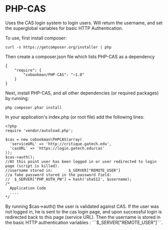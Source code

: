 PHP-CAS
=======

Uses the CAS login system to login users.  Will return the username, and set the superglobal variables for basic HTTP Authentication.

To use, first install composer:
```
curl -s https://getcomposer.org/installer | php
```

Then create a composer.json file which lists PHP-CAS as a dependency
```
{
    "require": {
        "cobookman/PHP-CAS": "~1.0"
    }
}
```

Next, install PHP-CAS, and all other dependencies (or required packages) by running:
```
php composer.phar install
```

In your application's index.php (or root file) add the following lines:

```
<?php
require 'vendor/autoload.php';

$cas = new cobookman\PHPCAS(array(
  'serviceURL' => 'http://critique.gatech.edu', 
  'casURL' => 'https://login.gatech.edu/cas'    
));
$cas->auth();
//At this point user has been logged in or user redirected to login page (script is killed).
//username stored in:       $_SERVER["REMOTE_USER"]
//a fake password stored in the password field:
//  $_SERVER["PHP_AUTH_PW"] = hash('sha512', $username);
/*
  Application Code
  ....
*/
```

By running $cas->auth() the user is validated against CAS. If the user was not logged in, he is sent to the cas login page, and upon successful login is redirected back to this page (service URL).  Then the username is stored in the basic HTTP authentication variables : ```$_SERVER["REMOTE_USER"]```.
